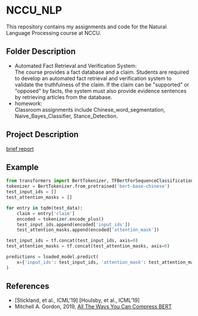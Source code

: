 # NCCU_NLP
This repository contains my assignments and code for the Natural Language Processing course at NCCU.

## Folder Description
* Automated Fact Retrieval and Verification System:    
The course provides a fact database and a claim. Students are required to develop an automated fact retrieval and verification system to validate the truthfulness of 	the claim. If the claim can be "supported" or "opposed" by facts, the system must also provide evidence sentences by retrieving articles from the database.   
* homework:   
Classroom assignments include Chinese_word_segmentation, Naive_Bayes_Classifier, Stance_Detection.	

## Project Description
[brief report](Automated%20Fact%20Retrieval%20and%20Verification%20System/brief_report.pdf)


## Example
```python
from transformers import BertTokenizer, TFBertForSequenceClassification
tokenizer = BertTokenizer.from_pretrained('bert-base-chinese')
test_input_ids = []
test_attention_masks = []

for entry in tqdm(test_data):
    claim = entry['claim']
    encoded = tokenizer.encode_plus()
    test_input_ids.append(encoded['input_ids'])
    test_attention_masks.append(encoded['attention_mask'])

test_input_ids = tf.concat(test_input_ids, axis=0)
test_attention_masks = tf.concat(test_attention_masks, axis=0)

predictions = loaded_model.predict(
    x={'input_ids': test_input_ids, 'attention_mask': test_attention_masks}
)

```
## References
- [Stickland, et al., ICML’19] [Houlsby, et al., ICML’19]
- Mitchell A. Gordon, 2019, [All The Ways You Can Compress BERT](https://mitchgordon.me/machine/learning/2019/11/18/all-the-ways-to-compress-BERT.html)





